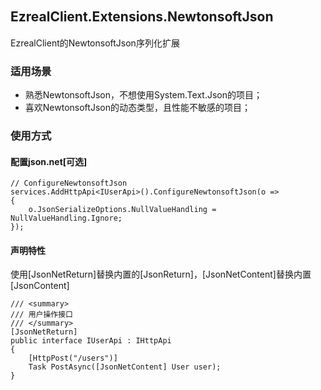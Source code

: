 ## EzrealClient.Extensions.NewtonsoftJson　　　　　　　　　　　　　　　　　　
EzrealClient的NewtonsoftJson序列化扩展

### 适用场景
* 熟悉NewtonsoftJson，不想使用System.Text.Json的项目；
* 喜欢NewtonsoftJson的动态类型，且性能不敏感的项目；
 
### 使用方式
#### 配置json.net[可选]
```
// ConfigureNewtonsoftJson
services.AddHttpApi<IUserApi>().ConfigureNewtonsoftJson(o =>
{
    o.JsonSerializeOptions.NullValueHandling = NullValueHandling.Ignore;
});
```
 
#### 声明特性
使用[JsonNetReturn]替换内置的[JsonReturn]，[JsonNetContent]替换内置[JsonContent]
```
/// <summary>
/// 用户操作接口
/// </summary>
[JsonNetReturn]
public interface IUserApi : IHttpApi
{
    [HttpPost("/users")]
    Task PostAsync([JsonNetContent] User user);
}
```